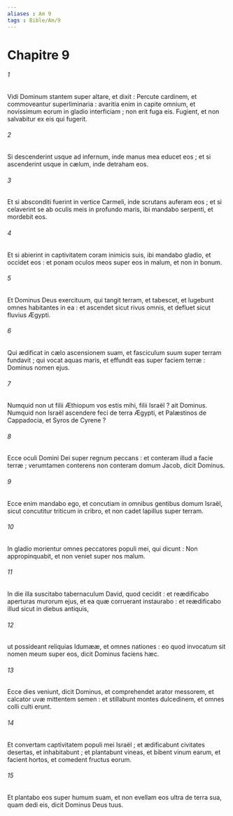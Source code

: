 ```yaml
---
aliases : Am 9
tags : Bible/Am/9
---
```


# Chapitre 9

###### 1
Vidi Dominum stantem super altare, et dixit : Percute cardinem, et commoveantur superliminaria : avaritia enim in capite omnium, et novissimum eorum in gladio interficiam ; non erit fuga eis. Fugient, et non salvabitur ex eis qui fugerit.
###### 2
Si descenderint usque ad infernum, inde manus mea educet eos ; et si ascenderint usque in cælum, inde detraham eos.
###### 3
Et si absconditi fuerint in vertice Carmeli, inde scrutans auferam eos ; et si celaverint se ab oculis meis in profundo maris, ibi mandabo serpenti, et mordebit eos.
###### 4
Et si abierint in captivitatem coram inimicis suis, ibi mandabo gladio, et occidet eos : et ponam oculos meos super eos in malum, et non in bonum.
###### 5
Et Dominus Deus exercituum, qui tangit terram, et tabescet, et lugebunt omnes habitantes in ea : et ascendet sicut rivus omnis, et defluet sicut fluvius Ægypti.
###### 6
Qui ædificat in cælo ascensionem suam, et fasciculum suum super terram fundavit ; qui vocat aquas maris, et effundit eas super faciem terræ : Dominus nomen ejus.
###### 7
Numquid non ut filii Æthiopum vos estis mihi, filii Israël ? ait Dominus. Numquid non Israël ascendere feci de terra Ægypti, et Palæstinos de Cappadocia, et Syros de Cyrene ?
###### 8
Ecce oculi Domini Dei super regnum peccans : et conteram illud a facie terræ ; verumtamen conterens non conteram domum Jacob, dicit Dominus.
###### 9
Ecce enim mandabo ego, et concutiam in omnibus gentibus domum Israël, sicut concutitur triticum in cribro, et non cadet lapillus super terram.
###### 10
In gladio morientur omnes peccatores populi mei, qui dicunt : Non appropinquabit, et non veniet super nos malum.
###### 11
In die illa suscitabo tabernaculum David, quod cecidit : et reædificabo aperturas murorum ejus, et ea quæ corruerant instaurabo : et reædificabo illud sicut in diebus antiquis,
###### 12
ut possideant reliquias Idumææ, et omnes nationes : eo quod invocatum sit nomen meum super eos, dicit Dominus faciens hæc.
###### 13
Ecce dies veniunt, dicit Dominus, et comprehendet arator messorem, et calcator uvæ mittentem semen : et stillabunt montes dulcedinem, et omnes colli culti erunt.
###### 14
Et convertam captivitatem populi mei Israël ; et ædificabunt civitates desertas, et inhabitabunt ; et plantabunt vineas, et bibent vinum earum, et facient hortos, et comedent fructus eorum.
###### 15
Et plantabo eos super humum suam, et non evellam eos ultra de terra sua, quam dedi eis, dicit Dominus Deus tuus.
